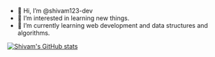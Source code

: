 - 👋 Hi, I’m @shivam123-dev
- 👀 I’m interested in learning new things.
- 🌱 I’m currently learning web development and data structures and algorithms.

<!---
shivam123-dev/shivam123-dev is a ✨ special ✨ repository because its `README.md` (this file) appears on your GitHub profile.
You can click the Preview link to take a look at your changes.
--->

[![Shivam's GitHub stats](https://github-readme-stats.vercel.app/api?username=shivam123-dev)](https://github.com/shivam123-dev/github-readme-stats)
